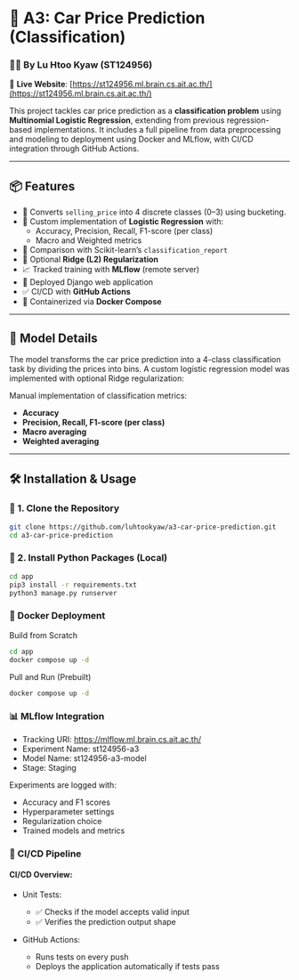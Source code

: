 # 🚗 A3: Car Price Prediction (Classification)

### 👨‍💻 By Lu Htoo Kyaw (ST124956)

🔗 **Live Website**: [https://st124956.ml.brain.cs.ait.ac.th/](https://st124956.ml.brain.cs.ait.ac.th/)

This project tackles car price prediction as a **classification problem** using **Multinomial Logistic Regression**, extending from previous regression-based implementations. It includes a full pipeline from data preprocessing and modeling to deployment using Docker and MLflow, with CI/CD integration through GitHub Actions.

---

## 📦 Features

- 🔢 Converts `selling_price` into 4 discrete classes (0–3) using bucketing.
- 🧮 Custom implementation of **Logistic Regression** with:
  - Accuracy, Precision, Recall, F1-score (per class)
  - Macro and Weighted metrics
- 🧪 Comparison with Scikit-learn’s `classification_report`
- 🧰 Optional **Ridge (L2) Regularization**
- 📈 Tracked training with **MLflow** (remote server)
- 🚀 Deployed Django web application
- ✅ CI/CD with **GitHub Actions**
- 🐳 Containerized via **Docker Compose**

---

## 🧠 Model Details

The model transforms the car price prediction into a 4-class classification task by dividing the prices into bins. A custom logistic regression model was implemented with optional Ridge regularization:


Manual implementation of classification metrics:
- **Accuracy**
- **Precision, Recall, F1-score (per class)**
- **Macro averaging**
- **Weighted averaging**

---

## 🛠️ Installation & Usage

### 🔧 1. Clone the Repository

```bash
git clone https://github.com/luhtookyaw/a3-car-price-prediction.git
cd a3-car-price-prediction
```

### 🐍 2. Install Python Packages (Local)
```bash
cd app
pip3 install -r requirements.txt
python3 manage.py runserver
```
### 🐳 Docker Deployment

Build from Scratch
```bash
cd app
docker compose up -d
```
Pull and Run (Prebuilt)
```bash
docker compose up -d
```
### 📊 MLflow Integration
* Tracking URI: https://mlflow.ml.brain.cs.ait.ac.th/
* Experiment Name: st124956-a3
* Model Name: st124956-a3-model
* Stage: Staging

Experiments are logged with:
* Accuracy and F1 scores
* Hyperparameter settings
* Regularization choice
* Trained models and metrics

### 🔁 CI/CD Pipeline
#### CI/CD Overview:
* Unit Tests:
  * ✅ Checks if the model accepts valid input
  * ✅ Verifies the prediction output shape

* GitHub Actions:
  * Runs tests on every push
  * Deploys the application automatically if tests pass




